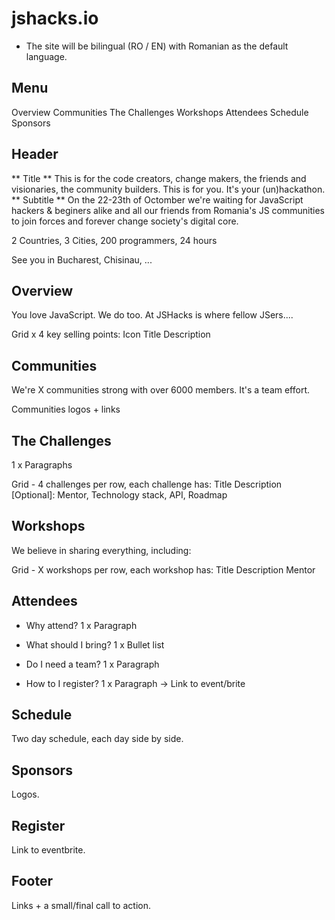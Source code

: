 
# jshacks.io

- The site will be bilingual (RO / EN) with Romanian as the default language.

## Menu
Overview
Communities
The Challenges
Workshops
Attendees
Schedule
Sponsors

## Header

** Title **
This is for the code creators, change makers, the friends and visionaries, the community builders.
This is for you. It's your (un)hackathon.
** Subtitle **
On the 22-23th of Octomber we're waiting for JavaScript hackers & beginers alike and all our friends from Romania's JS communities
to join forces and forever change society's digital core.

2 Countries, 3 Cities, 200 programmers, 24 hours

See you in Bucharest, Chisinau, ...

## Overview

You love JavaScript. We do too. At JSHacks is where fellow JSers....

Grid x 4 key selling points:
Icon
Title
Description

## Communities

We're X communities strong with over 6000 members. It's a team effort.

Communities logos + links

## The Challenges
1 x Paragraphs

Grid - 4 challenges per row, each challenge has:
Title
Description
[Optional]: Mentor, Technology stack, API, Roadmap

## Workshops

We believe in sharing everything, including:

Grid - X workshops per row, each workshop has:
Title
Description
Mentor

## Attendees

- Why attend?
1 x Paragraph

- What should I bring?
1 x Bullet list

- Do I need a team?
1 x Paragraph

- How to I register?
1 x Paragraph
-> Link to event/brite

## Schedule

Two day schedule, each day side by side.

## Sponsors

Logos.

## Register

Link to eventbrite.

## Footer

Links + a small/final call to action.

